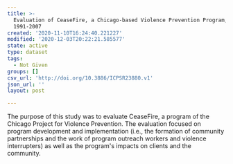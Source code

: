 ```yaml
---
title: >-
  Evaluation of CeaseFire, a Chicago-based Violence Prevention Program,
  1991-2007
created: '2020-11-10T16:24:40.221227'
modified: '2020-12-03T20:22:21.585577'
state: active
type: dataset
tags:
  - Not Given
groups: []
csv_url: 'http://doi.org/10.3886/ICPSR23880.v1'
json_url: ''
layout: post

---
```

The purpose of this study was to evaluate CeaseFire, a program of the Chicago Project for Violence Prevention. The evaluation focused on program development and implementation (i.e., the formation of community partnerships and the work of program outreach workers and violence interrupters) as well as the program's impacts on clients and the community.
